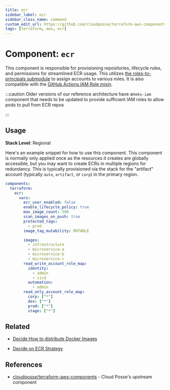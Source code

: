 ```yaml
---
title: ecr
sidebar_label: ecr
sidebar_class_name: command
custom_edit_url: https://github.com/cloudposse/terraform-aws-components/blob/main/modules/ecr/README.md
tags: [terraform, aws, ecr]
---
```


# Component: `ecr`

This component is responsible for provisioning repositories, lifecycle rules, and permissions for streamlined ECR usage.
This utilizes
[the roles-to-principals submodule](https://github.com/cloudposse/terraform-aws-components/tree/main/modules/account-map/modules/roles-to-principals)
to assign accounts to various roles. It is also compatible with the
[GitHub Actions IAM Role mixin](https://github.com/cloudposse/terraform-aws-components/blob/master/mixins/github-actions-iam-role/README-github-action-iam-role.md).

:::caution Older versions of our reference architecture have an`eks-iam` component that needs to be updated to provide
sufficient IAM roles to allow pods to pull from ECR repos

:::

## Usage

**Stack Level**: Regional

Here's an example snippet for how to use this component. This component is normally only applied once as the resources
it creates are globally accessible, but you may want to create ECRs in multiple regions for redundancy. This is
typically provisioned via the stack for the "artifact" account (typically `auto`, `artifact`, or `corp`) in the primary
region.

```yaml
components:
  terraform:
    ecr:
      vars:
        ecr_user_enabled: false
        enable_lifecycle_policy: true
        max_image_count: 500
        scan_images_on_push: true
        protected_tags:
          - prod
        image_tag_mutability: MUTABLE

        images:
          - infrastructure
          - microservice-a
          - microservice-b
          - microservice-c
        read_write_account_role_map:
          identity:
            - admin
            - cicd
          automation:
            - admin
        read_only_account_role_map:
          corp: ["*"]
          dev: ["*"]
          prod: ["*"]
          stage: ["*"]
```

<!-- prettier-ignore-start -->
<!-- BEGINNING OF PRE-COMMIT-TERRAFORM DOCS HOOK -->
<!-- hello terraform-docs -->
<!-- END OF PRE-COMMIT-TERRAFORM DOCS HOOK -->
<!-- prettier-ignore-end -->

## Related

- [Decide How to distribute Docker Images](https://docs.cloudposse.com/reference-architecture/design-decisions/foundational-platform/decide-how-to-distribute-docker-images)

- [Decide on ECR Strategy](https://docs.cloudposse.com/reference-architecture/design-decisions/foundational-platform/decide-on-ecr-strategy)

## References

- [cloudposse/terraform-aws-components](https://github.com/cloudposse/terraform-aws-components/tree/main/modules/ecr) -
  Cloud Posse's upstream component



